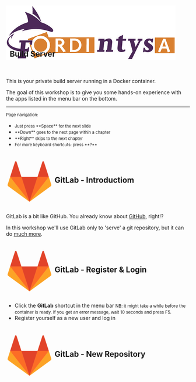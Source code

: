 ## <img src="images/fordintysa.png"></img>&nbsp;&nbsp;<span style="position: relative; bottom: 35px">Build Server</span>

This is your private build server running in a Docker container.

The goal of this workshop is to give you some hands-on experience with the apps listed in the menu bar on the bottom.

----

<div style="font-size: 0.8em">Page navigation:</div>

  - <div style="font-size: 0.8em">Just press **Space** for the next slide</div>
  - <div style="font-size: 0.8em">**Down** goes to the next page within a chapter</div>
  - <div style="font-size: 0.8em">**Right** skips to the next chapter</div>
  - <div style="font-size: 0.8em">For more keyboard shortcuts: press **?**</div>



## ![](images/gitlab.png) <span style="position: relative; bottom: 60px">GitLab - Introductiom</span>

GitLab is a bit like GitHub. You already know about [GitHub](https://github.com/), right!?

In this workshop we'll use GitLab only to 'serve' a git repository, but it can do [much more](https://about.gitlab.com/).


## ![](images/gitlab.png) <span style="position: relative; bottom: 60px">GitLab - Register & Login</span>

  - Click the __GitLab__ shortcut in the menu bar
   <small>NB: it might take a while before the container is ready. 
  If you get an error message, wait 10 seconds and press F5.</small>
  - Register yourself as a new user and log in


## ![](images/gitlab.png) <span style="position: relative; bottom: 60px">GitLab - New Repository</span>
